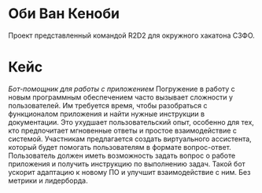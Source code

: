 # Оби Ван Кеноби
Проект представленный командой R2D2 для окружного хакатона СЗФО.
# Кейс
*Бот-помощник для работы с приложением*
Погружение в работу с новым программным обеспечением часто вызывает сложности у пользователей. Им требуется время, чтобы разобраться с функционалом приложения и найти нужные инструкции в документации. Это ухудшает пользовательский опыт, особенно для тех, кто предпочитает мгновенные ответы и простое взаимодействие с системой.
Участникам предлагается создать виртуального ассистента, который будет помогать пользователям в формате вопрос-ответ. Пользователь должен иметь возможность задать вопрос о работе приложения и получить инструкцию по выполнению задач. Такой бот ускорит адаптацию к новому ПО и улучшит взаимодействие с ним.
Без метрики и лидерборда.
